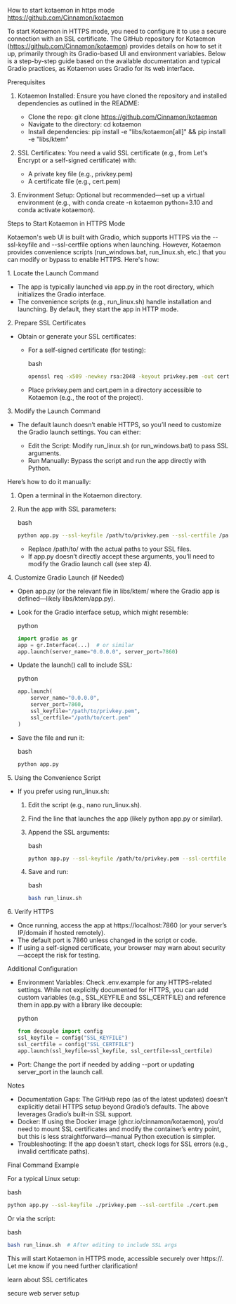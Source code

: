 How to start kotaemon in https mode <https://github.com/Cinnamon/kotaemon>
 
To start Kotaemon in HTTPS mode, you need to configure it to use a secure connection with an SSL certificate. The GitHub repository for Kotaemon (<https://github.com/Cinnamon/kotaemon>) provides details on how to set it up, primarily through its Gradio-based UI and environment variables. Below is a step-by-step guide based on the available documentation and typical Gradio practices, as Kotaemon uses Gradio for its web interface.
 
Prerequisites
 
1. Kotaemon Installed: Ensure you have cloned the repository and installed dependencies as outlined in the README:
 
   * Clone the repo: git clone https://github.com/Cinnamon/kotaemon
   * Navigate to the directory: cd kotaemon
   * Install dependencies: pip install -e "libs/kotaemon\[all]" && pip install -e "libs/ktem"
 
2. SSL Certificates: You need a valid SSL certificate (e.g., from Let's Encrypt or a self-signed certificate) with:
 
   * A private key file (e.g., privkey.pem)
   * A certificate file (e.g., cert.pem)
 
3. Environment Setup: Optional but recommended—set up a virtual environment (e.g., with conda create -n kotaemon python=3.10 and conda activate kotaemon).
 
Steps to Start Kotaemon in HTTPS Mode
 
Kotaemon's web UI is built with Gradio, which supports HTTPS via the --ssl-keyfile and --ssl-certfile options when launching. However, Kotaemon provides convenience scripts (run\_windows.bat, run\_linux.sh, etc.) that you can modify or bypass to enable HTTPS. Here's how:
 
1\. Locate the Launch Command
 
* The app is typically launched via app.py in the root directory, which initializes the Gradio interface.
* The convenience scripts (e.g., run\_linux.sh) handle installation and launching. By default, they start the app in HTTP mode.
 
2\. Prepare SSL Certificates
 
* Obtain or generate your SSL certificates:
 
  * For a self-signed certificate (for testing):
 
    bash
 
    ```bash
    openssl req -x509 -newkey rsa:2048 -keyout privkey.pem -out cert.pem -days 365 -nodes
    ```
 
  * Place privkey.pem and cert.pem in a directory accessible to Kotaemon (e.g., the root of the project).
 
3\. Modify the Launch Command
 
* The default launch doesn’t enable HTTPS, so you’ll need to customize the Gradio launch settings. You can either:
 
  * Edit the Script: Modify run\_linux.sh (or run\_windows.bat) to pass SSL arguments.
  * Run Manually: Bypass the script and run the app directly with Python.
 
Here’s how to do it manually:
 
1. Open a terminal in the Kotaemon directory.
 
2. Run the app with SSL parameters:
 
   bash
 
   ```bash
   python app.py --ssl-keyfile /path/to/privkey.pem --ssl-certfile /path/to/cert.pem
   ```
 
   * Replace /path/to/ with the actual paths to your SSL files.
   * If app.py doesn’t directly accept these arguments, you’ll need to modify the Gradio launch call (see step 4).
 
4\. Customize Gradio Launch (if Needed)
 
* Open app.py (or the relevant file in libs/ktem/ where the Gradio app is defined—likely libs/ktem/app.py).
 
* Look for the Gradio interface setup, which might resemble:
 
  python
 
  ```python
  import gradio as gr
  app = gr.Interface(...)  # or similar
  app.launch(server_name="0.0.0.0", server_port=7860)
  ```
 
* Update the launch() call to include SSL:
 
  python
 
  ```python
  app.launch(
      server_name="0.0.0.0",
      server_port=7860,
      ssl_keyfile="/path/to/privkey.pem",
      ssl_certfile="/path/to/cert.pem"
  )
  ```
 
* Save the file and run it:
 
  bash
 
  ```bash
  python app.py
  ```
 
5\. Using the Convenience Script
 
* If you prefer using run\_linux.sh:
 
  1. Edit the script (e.g., nano run\_linux.sh).
 
  2. Find the line that launches the app (likely python app.py or similar).
 
  3. Append the SSL arguments:
 
     bash
 
     ```bash
     python app.py --ssl-keyfile /path/to/privkey.pem --ssl-certfile /path/to/cert.pem
     ```
 
  4. Save and run:
 
     bash
 
     ```bash
     bash run_linux.sh
     ```
 
6\. Verify HTTPS
 
* Once running, access the app at https://localhost:7860 (or your server’s IP/domain if hosted remotely).
* The default port is 7860 unless changed in the script or code.
* If using a self-signed certificate, your browser may warn about security—accept the risk for testing.
 
Additional Configuration
 
* Environment Variables: Check .env.example for any HTTPS-related settings. While not explicitly documented for HTTPS, you can add custom variables (e.g., SSL\_KEYFILE and SSL\_CERTFILE) and reference them in app.py with a library like decouple:
 
  python
 
  ```python
  from decouple import config
  ssl_keyfile = config("SSL_KEYFILE")
  ssl_certfile = config("SSL_CERTFILE")
  app.launch(ssl_keyfile=ssl_keyfile, ssl_certfile=ssl_certfile)
  ```
 
* Port: Change the port if needed by adding --port or updating server\_port in the launch call.
 
Notes
 
* Documentation Gaps: The GitHub repo (as of the latest updates) doesn’t explicitly detail HTTPS setup beyond Gradio’s defaults. The above leverages Gradio’s built-in SSL support.
* Docker: If using the Docker image (ghcr.io/cinnamon/kotaemon), you’d need to mount SSL certificates and modify the container’s entry point, but this is less straightforward—manual Python execution is simpler.
* Troubleshooting: If the app doesn’t start, check logs for SSL errors (e.g., invalid certificate paths).
 
Final Command Example
 
For a typical Linux setup:
 
bash
 
```bash
python app.py --ssl-keyfile ./privkey.pem --ssl-certfile ./cert.pem
```
 
Or via the script:
 
bash
 
```bash
bash run_linux.sh  # After editing to include SSL args
```
 
This will start Kotaemon in HTTPS mode, accessible securely over https://. Let me know if you need further clarification!
 
learn about SSL certificates
 
secure web server setup